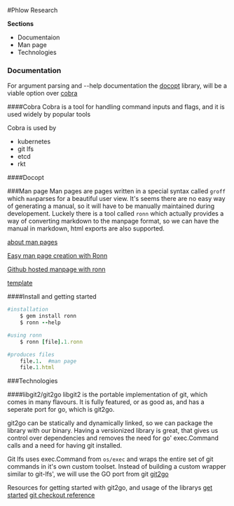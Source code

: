 #Phlow Research

**Sections**


- Documentaion
- Man page
- Technologies


### Documentation
For argument parsing and --help documentation the [docopt](http://docopt.org/) library, will be a viable option over
[cobra](https://github.com/spf13/cobra)


####Cobra
Cobra is a tool for handling command inputs and flags, and it is used widely by popular tools

Cobra is used by
- kubernetes
- git lfs
- etcd
- rkt

####Docopt



###Man page
Man pages are pages written in a special syntax called `groff` which `man`parses for a beautiful user view. 
It's seems there are no easy way of generating a manual, so it will have to be manually maintained during developement. 
Luckely there is a tool called `ronn` which actually provides a way of converting markdown to the manpage format, so
we can have the manual in markdown, html exports are also supported. 

[about man pages](https://blog.terminal.com/tutorial-how-to-write-man-pages/)

[Easy man page creation with Ronn](https://spin.atomicobject.com/2015/05/06/man-pages-in-markdown-ronn/)

[Github hosted manpage with ronn](http://rtomayko.github.io/ronn/ronn-format.7.html)

[template](https://github.com/rtomayko/ronn/tree/master/lib/ronn/template)


####Install and getting started
```ruby
#installation
    $ gem install ronn
    $ ronn --help

#using ronn
	$ ronn [file].1.ronn

#produces files
	file.1.  #man page
	file.1.html
```




###Technologies

####libgit2/git2go 
libgit2 is the portable implementation of git, which comes in many flavours. It is fully featured, or as good as, and
has a seperate port for go, which is git2go.  

git2go can be statically and dynamically linked, so we can package the library with our binary. Having a versionized
library is great, that gives us control over dependencies and removes the need for go' exec.Command calls and a need for 
having git installed.   

Git lfs uses exec.Command from `os/exec` and wraps the entire set of git commands in it's 
own custom toolset. Instead of building a custom wrapper similar to git-lfs', we will use the GO port from git
[git2go](https://github.com/libgit2/git2go)

Resources for getting started with git2go, and usage of the librarys
[get started](http://www.petethompson.net/blog/golang/2015/10/04/getting-going-with-git2go/)
[git checkout reference](http://stackoverflow.com/questions/31496175/git2go-simulate-git-checkout-and-an-immediate-git-push)






